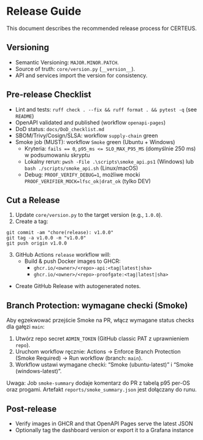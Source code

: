 # Release Guide

This document describes the recommended release process for CERTEUS.

## Versioning

- Semantic Versioning: `MAJOR.MINOR.PATCH`.
- Source of truth: `core/version.py` (`__version__`).
- API and services import the version for consistency.

## Pre-release Checklist

- Lint and tests: `ruff check . --fix && ruff format . && pytest -q` (see `README`)
- OpenAPI validated and published (workflow `openapi-pages`)
- DoD status: `docs/DoD_checklist.md`
- SBOM/Trivy/Cosign/SLSA: workflow `supply-chain` green
- Smoke job (MUST): workflow `Smoke` green (Ubuntu + Windows)
  - Kryteria: `fails == 0`, `p95_ms <= SLO_MAX_P95_MS` (domyślnie 250 ms) w podsumowaniu skryptu
  - Lokalny rerun: `pwsh -File .\scripts\smoke_api.ps1` (Windows) lub `bash ./scripts/smoke_api.sh` (Linux/macOS)
  - Debug: `PROOF_VERIFY_DEBUG=1`, możliwe mocki `PROOF_VERIFIER_MOCK=lfsc_ok|drat_ok` (tylko DEV)

## Cut a Release

1. Update `core/version.py` to the target version (e.g., `1.0.0`).
2. Create a tag:

```
git commit -am "chore(release): v1.0.0"
git tag -a v1.0.0 -m "v1.0.0"
git push origin v1.0.0
```

3. GitHub Actions `release` workflow will:
   - Build & push Docker images to GHCR:
     - `ghcr.io/<owner>/<repo>-api:<tag|latest|sha>`
     - `ghcr.io/<owner>/<repo>-proofgate:<tag|latest|sha>`

- Create GitHub Release with autogenerated notes.

## Branch Protection: wymagane checki (Smoke)

Aby egzekwować przejście Smoke na PR, włącz wymagane status checks dla gałęzi `main`:

1. Utwórz repo secret `ADMIN_TOKEN` (GitHub classic PAT z uprawnieniem `repo`).
2. Uruchom workflow ręcznie: Actions → Enforce Branch Protection (Smoke Required) → Run workflow (branch: `main`).
3. Workflow ustawi wymagane checki: “Smoke (ubuntu-latest)” i “Smoke (windows-latest)”.

Uwaga: Job `smoke-summary` dodaje komentarz do PR z tabelą p95 per-OS oraz progami. Artefakt `reports/smoke_summary.json` jest dołączany do runu.

## Post-release

- Verify images in GHCR and that OpenAPI Pages serve the latest JSON
- Optionally tag the dashboard version or export it to a Grafana instance
